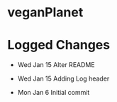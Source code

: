 # veganPlanet

# Logged Changes

- Wed Jan 15 Alter README

- Wed Jan 15 Adding Log header

- Mon Jan 6 Initial commit


